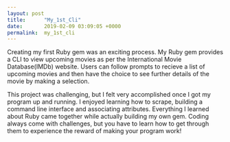 ```yaml
---
layout: post
title:      "My_1st_Cli"
date:       2019-02-09 03:09:05 +0000
permalink:  my_1st_cli
---
```



Creating my first Ruby gem was an exciting process. My Ruby gem provides a CLI to view upcoming movies as per the International Movie Database(IMDb) website. Users can follow prompts to recieve a list of upcoming movies and then have the choice to see further details of the movie by making a selection.

This project was challenging, but I felt very accomplished once I got my program up and running. I enjoyed learning how to scrape, building a command line interface and associating attributes. Everything I learned about Ruby came together while actually building my own gem. Coding always come with challenges, but you have to learn how to get through them to experience the reward of making your program work!
